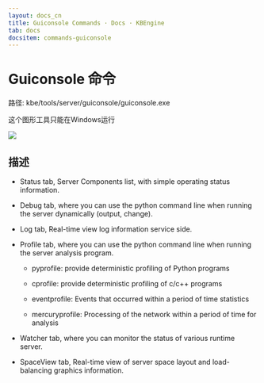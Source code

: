```yaml
---
layout: docs_cn
title: Guiconsole Commands · Docs · KBEngine
tab: docs
docsitem: commands-guiconsole
---
```


Guiconsole 命令
===============

路径: 
	kbe/tools/server/guiconsole/guiconsole.exe

这个图形工具只能在Windows运行

<img class="screenshots-img" src="{{ site.baseurl }}/assets/img/screenshots/guiconsole_debug.jpg">


描述
------------------------------------------

* Status tab, Server Components list, with simple operating status information.

* Debug tab, where you can use the python command line when running the server dynamically (output, change).

* Log tab, Real-time view log information service side.

* Profile tab, where you can use the python command line when running the server analysis program.

	* pyprofile: provide deterministic profiling of Python programs

	* cprofile: provide deterministic profiling of c/c++ programs

	* eventprofile: Events that occurred within a period of time statistics

	* mercuryprofile: Processing of the network within a period of time for analysis

* Watcher tab, where you can monitor the status of various runtime server.

* SpaceView tab, Real-time view of server space layout and load-balancing graphics information.



